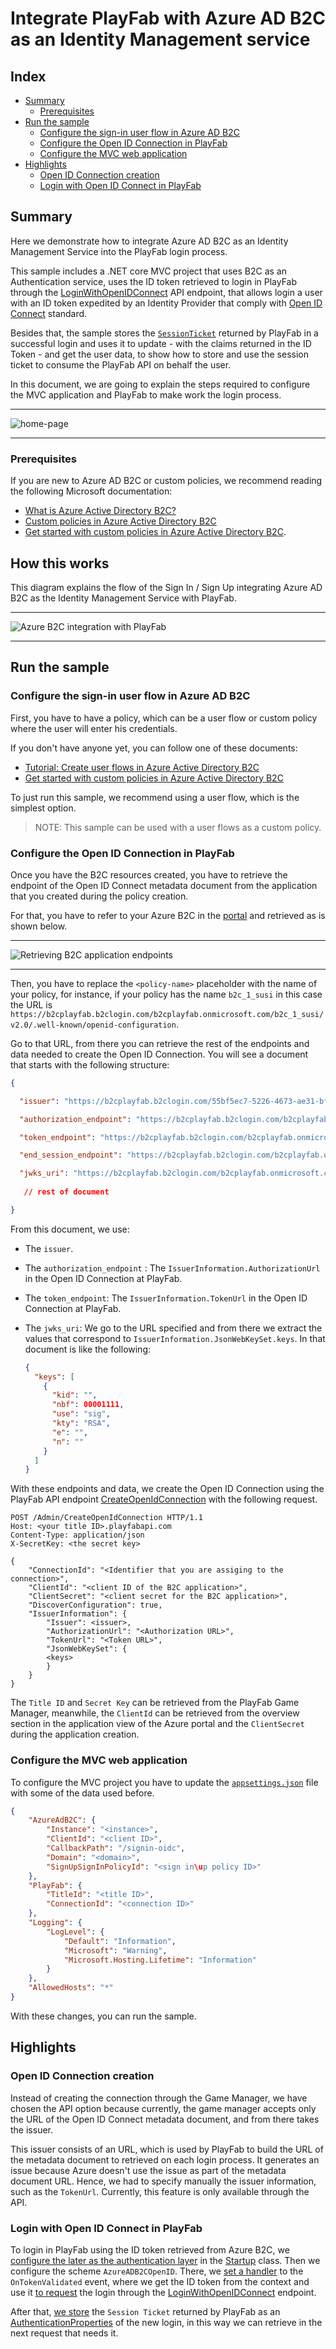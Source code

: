 # Integrate PlayFab with Azure AD B2C as an Identity Management service

## Index

- [Summary][summary]
  - [Prerequisites][prerequisites]
- [Run the sample][run-the-sample]
  - [Configure the sign-in user flow in Azure AD B2C][configure-the-sign-in-user-flow-in-azure-ad-b2c]
  - [Configure the Open ID Connection in PlayFab][configure-the-open-id-connection-in-playfab]
  - [Configure the MVC web application][configure-the-mvc-web-application]
- [Highlights][highlights]
  - [Open ID Connection creation][open-id-connection-creation]
  - [Login with Open ID Connect in PlayFab][login-with-open-id-connect-in-playfab]

## Summary

Here we demonstrate how to integrate Azure AD B2C as an Identity Management Service into the PlayFab login process.

This sample includes a .NET core MVC project that uses B2C as an Authentication service, uses the ID token retrieved to login in PlayFab through the [LoginWithOpenIDConnect][pf-loginwithopenidconnect] API endpoint, that allows login a user with an ID token expedited by an Identity Provider that comply with [Open ID Connect][open-id-connect-definition] standard.

Besides that, the sample stores the [`SessionTicket`][pf-login-result] returned by PlayFab in a successful login and uses it to update - with the claims returned in the ID Token - and get the user data, to show how to store and use the session ticket to consume the PlayFab API on behalf the user.

In this document, we are going to explain the steps required to configure the MVC application and PlayFab to make work the login process.

---

![home-page](./document-assets/home-page.png)

---

### Prerequisites

If you are new to Azure AD B2C or custom policies, we recommend reading the following Microsoft documentation:

- [What is Azure Active Directory B2C?][azure-b2c-overview]
- [Custom policies in Azure Active Directory B2C][custom-policies-overview]
- [Get started with custom policies in Azure Active Directory B2C][custom-policies-get-started].

## How this works

This diagram explains the flow of the Sign In / Sign Up integrating Azure AD B2C as the Identity Management Service with PlayFab.

---

![Azure B2C integration with PlayFab](./document-assets/azure-b2c-integration-with-playfab-diagram.png)

---

## Run the sample

### Configure the sign-in user flow in Azure AD B2C

First, you have to have a policy, which can be a user flow or custom policy where the user will enter his credentials.

If you don't have anyone yet, you can follow one of these documents:

- [Tutorial: Create user flows in Azure Active Directory B2C][b2c-create-user-flow-walkthrough]
- [Get started with custom policies in Azure Active Directory B2C][custom-policies-get-started]

To just run this sample, we recommend using a user flow, which is the simplest option.

>  NOTE: This sample can be used with a user flows as a custom policy. 

### Configure the Open ID Connection in PlayFab

Once you have the B2C resources created, you have to retrieve the endpoint of the Open ID Connect metadata document from the application that you created during the policy creation. 

For that, you have to refer to your Azure B2C in the [portal][azure-portal] and retrieved as is shown below.

---

![Retrieving B2C application endpoints][retrieving-b2c-application-endpoints]

---

Then, you have to replace the `<policy-name>` placeholder with the name of your policy, for instance, if your policy has the name `b2c_1_susi` in this case the URL is `https://b2cplayfab.b2clogin.com/b2cplayfab.onmicrosoft.com/b2c_1_susi/v2.0/.well-known/openid-configuration`.

Go to that URL, from there you can retrieve the rest of the endpoints and data needed to create the Open ID Connection. You will see a document that starts with the following structure:

```json
{

  "issuer": "https://b2cplayfab.b2clogin.com/55bf5ec7-5226-4673-ae31-bfd3c9abdf0a/v2.0/",

  "authorization_endpoint": "https://b2cplayfab.b2clogin.com/b2cplayfab.onmicrosoft.com/b2c_1_susi/oauth2/v2.0/authorize",

  "token_endpoint": "https://b2cplayfab.b2clogin.com/b2cplayfab.onmicrosoft.com/b2c_1_susi/oauth2/v2.0/token",

  "end_session_endpoint": "https://b2cplayfab.b2clogin.com/b2cplayfab.onmicrosoft.com/b2c_1_susi/oauth2/v2.0/logout",

  "jwks_uri": "https://b2cplayfab.b2clogin.com/b2cplayfab.onmicrosoft.com/b2c_1_susi/discovery/v2.0/keys",
   
   // rest of document

}
```

From this document, we use:

- The `issuer`.

- The `authorization_endpoint` : The `IssuerInformation.AuthorizationUrl` in the Open ID Connection at PlayFab.

- The `token_endpoint`: The `IssuerInformation.TokenUrl` in the Open ID Connection at PlayFab.

- The `jwks_uri`: We go to the URL specified and from there we extract the values that correspond to `IssuerInformation.JsonWebKeySet.keys`. In that document is like the following:

  ```json
  {
    "keys": [
      {
        "kid": "",
        "nbf": 00001111,
        "use": "sig",
        "kty": "RSA",
        "e": "",
        "n": ""
      }
    ]
  }
  ```

With these endpoints and data, we create the Open ID Connection using the PlayFab API endpoint [CreateOpenIdConnection][pf-createopenidconnection] with the following request.

```http
POST /Admin/CreateOpenIdConnection HTTP/1.1
Host: <your title ID>.playfabapi.com
Content-Type: application/json
X-SecretKey: <the secret key>

{
    "ConnectionId": "<Identifier that you are assiging to the connection>",
    "ClientId": "<client ID of the B2C application>",
    "ClientSecret": "<client secret for the B2C application>",
    "DiscoverConfiguration": true,
    "IssuerInformation": {
        "Issuer": <issuer>,
        "AuthorizationUrl": "<Authorization URL>",
        "TokenUrl": "<Token URL>",
        "JsonWebKeySet": {
		<keys>
        }
    }
}
```

The `Title ID` and `Secret Key` can be retrieved from the PlayFab Game Manager, meanwhile, the `ClientId` can be retrieved from the overview section in the application view of the Azure portal and the `ClientSecret` during the application creation.

### Configure the MVC web application

To configure the MVC project you have to update the [`appsettings.json`][mvc-appsettings] file with some of the data used before.

```json
{
	"AzureAdB2C": {
		"Instance": "<instance>",
		"ClientId": "<client ID>",
		"CallbackPath": "/signin-oidc",
		"Domain": "<domain>",
		"SignUpSignInPolicyId": "<sign in\up policy ID>"
	},
	"PlayFab": {
		"TitleId": "<title ID>",
		"ConnectionId": "<connection ID>"
	},
	"Logging": {
		"LogLevel": {
			"Default": "Information",
			"Microsoft": "Warning",
			"Microsoft.Hosting.Lifetime": "Information"
		}
	},
	"AllowedHosts": "*"
}
```

With these changes, you can run the sample.

## Highlights

### Open ID Connection creation

Instead of creating the connection through the Game Manager, we have chosen the API option because currently, the game manager accepts only the URL of the Open ID Connect metadata document, and from there takes the issuer.

This issuer consists of an URL, which is used by PlayFab to build the URL of the metadata document to retrieved on each login process. It generates an issue because Azure doesn't use the issue as part of the metadata document URL. Hence, we had to specify manually the issuer information, such as the `TokenUrl`. Currently, this feature is only available through the API.

### Login with Open ID Connect in PlayFab

To login in PlayFab using the  ID token retrieved from Azure B2C, we [configure the later as the authentication layer][mvc-add-azureADB2C-authentication-layer] in the [Startup][mvc-startup] class. Then we configure the scheme `AzureADB2COpenID`. There, we [set a handler][mvc-add-ontokenvalidated-event-handler] to the `OnTokenValidated` event, where we get the ID token from the context and use it [to request][mvc-call-to-loginwithopenidconnect] the login through the [LoginWithOpenIDConnect][pf-loginwithopenidconnect] endpoint.  

After that, [we store][mvc-store-session-ticket] the `Session Ticket` returned by PlayFab as an [AuthenticationProperties][dn-authentication-properties] of the new login, in this way we can retrieve in the next request that needs it.

<!-- Index -->

[summary]: #summary
[prerequisites]: #prerequisites
[how-this-works]: #how-this-works
[run-the-sample]: #run-the-sample
[configure-the-sign-in-user-flow-in-azure-ad-b2c]: #configure-the-sign-in-user-flow-in-azure-ad-b2c
[configure-the-open-id-connection-in-playfab]: #configure-the-open-id-connection-in-playfab
[configure-the-mvc-web-application]: #configure-the-mvc-web-application
[highlights]: #highlights
[open-id-connection-creation]: #open-id-connection-creation

<!-- Images -->

[retrieving-b2c-application-endpoints]: ./document-assets/retrieving-b2c-application-endpoints.png

<!-- External documents -->

[azure-b2c-overview]: https://docs.microsoft.com/azure/active-directory-b2c/overview
[custom-policies-overview]: https://docs.microsoft.com/azure/active-directory-b2c/custom-policy-overview
[custom-policies-get-started]: https://docs.microsoft.com/azure/active-directory-b2c/custom-policy-get-started
[custom-attributes-def-doc]: https://docs.microsoft.com/azure/active-directory-b2c/custom-policy-custom-attributes
[pf-loginwithopenidconnect]: https://docs.microsoft.com/rest/api/playfab/client/authentication/loginwithopenidconnect?view=playfab-rest
[pf-createopenidconnection]: https://docs.microsoft.com/rest/api/playfab/admin/authentication/CreateOpenIdConnection?view=playfab-rest
[pf-loginwithopenidconnect]: https://docs.microsoft.com/rest/api/playfab/client/authentication/loginwithopenidconnect?view=playfab-rest
[pf-login-result]: https://docs.microsoft.com/rest/api/playfab/client/authentication/loginwithopenidconnect?view=playfab-rest#loginresult
[b2c-create-user-flow-walkthrough]: https://docs.microsoft.com/azure/active-directory-b2c/tutorial-create-user-flows
[open-id-connect-definition]: https://openid.net/connect/
[azure-portal]: https://portal.azure.com
[dn-authentication-properties]: https://docs.microsoft.com/dotnet/api/microsoft.aspnetcore.http.authentication.authenticationproperties?view=aspnetcore-2.2



<!-- Internal references -->

[mvc-appsettings]: ./PlayFabLoginWithB2C/appsettings.json
[mvc-startup]: ./PlayFabLoginWithB2C/Startup.cs
[mvc-add-azureADB2C-authentication-layer]: ./PlayFabLoginWithB2C/Startup.cs#L31
[mvc-add-ontokenvalidated-event-handler]: ./PlayFabLoginWithB2C/Startup.cs#L57
[mvc-call-to-loginwithopenidconnect]: ./PlayFabLoginWithB2C/Startup.cs#L63
[mvc-store-session-ticket]: ./PlayFabLoginWithB2C/Services/PlayFabService.cs#L311
[login-with-open-id-connect-in-playfab]: #login-with-open-id-connect-in-playfab
